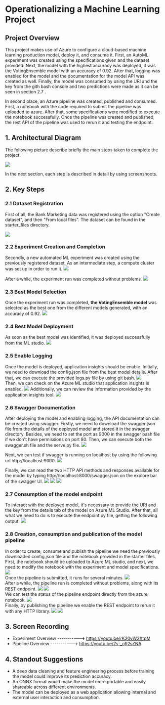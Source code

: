 # Operationalizing a Machine Learning Project

## Project Overview

This project makes use of Azure to configure a cloud-based machine learning production model, deploy it, and consume it. First, an AutoML experiment was created using the specifications given and the dataset provided. Next, the model with the highest accuracy was deployed, it was the VotingEnsemble model with an accuracy of 0.92. After that, logging was enabled for the model and the documentation for the model API was created as well. Finally, the model was consumed by using the URI and the key from the gith bash console and two predictions were made as it can be seen in section 2.7 . 

In second place, an Azure pipeline was created, published and consumed. First, a notebook with the code required to submit the pipeline was uploaded to azure. After that, some specifications were modified to execute the notebook successfully. Once the pipeline was created and published, the rest API of the pipeline was used to rerun it and testing the endpoint.


## 1. Architectural Diagram

The following picture describe briefly the main steps taken to complete the project.

<img src=".\starter_files\images\project architecture.jpg">

In the next section, each step is described in detail by using screenshoots.


## 2. Key Steps

### 2.1 Dataset Registration

First of all, the Bank Marketing data was registered using the option "Create dataset", and then "From local files". The dataset can be found in the starter_files directory.

<img src=".\starter_files\images\Dataset Registration.jpg">

### 2.2 Experiment Creation and Completion

Secondly, a new automated ML experiment was created using the previously registered dataset. As an intermediate step, a compute cluster was set up in order to run it.
<img src=".\starter_files\images\Compute Cluster.jpg">

After a while, the experiment run was completed without problems.
<img src=".\starter_files\images\Experiment Completed.jpg">

### 2.3 Best Model Selection

Once the experiment run was completed, **the VotingEnsemble model** was selected as the best one from the different models generated, with an accuracy of 0.92.
<img src=".\starter_files\images\Best Model.jpg">

### 2.4 Best Model Deployment

As soon as the best model was identified, it was deployed successfully from the ML studio.
<img src=".\starter_files\images\Successful Deployment.jpg">

### 2.5 Enable Logging

Once the model is deployed, application insights should be enable. Initially, we need to download the config.json file from the best model details. After that, we can execute the provided logs.py file by using git bash.
<img src=".\starter_files\images\Logs File.jpg">
<br>Then, we can check on the Azure ML studio that application insights is enabled.
<img src=".\starter_files\images\Application Insights Enabled.jpg">
Additionally, we can review the information provided by the application insights tool.
<img src=".\starter_files\images\Application Insights Details.jpg">

### 2.6 Swagger Documentation

After deploying the model and enabling logging, the API documentation can be created using swagger. Firstly, we need to download the swagger.json file from the details of the deployed model and stored it in the swagger directory. Besides, we need to set the port as 9000 in the swagger bash file if we don't have permissions on port 80. Then, we can execute both the swagger.sh file and the serve.py file. 
<img src=".\starter_files\images\Swagger and Serve.jpg">

Next, we can test if swagger is running on localhost by using the following url http://localhost:9000.
<img src=".\starter_files\images\Swagger Localhost.jpg">

Finally, we can read the two HTTP API methods and responses available for the model by typing http://localhost:8000/swagger.json on the explore bar of the swagger UI.
<img src=".\starter_files\images\GET Request.jpg">
<img src=".\starter_files\images\Post Request 1.jpg">
<img src=".\starter_files\images\POST Request 2.jpg">

### 2.7 Consumption of the model endpoint
To interact with the deployed model, it's necessary to provide the URI and the key from the details tab of the model on Azure ML Studio. After that, all what we need to do is to execute the endpoint.py file, getting the following output:
<img src=".\starter_files\images\JSON Output.jpg">

### 2.8 Creation, consumption and publication of the model pipeline
In order to create, consume and publish the pipeline we need the previously downloaded config.json file and the notebook provided in the starter files. First, the notebook should be uploaded to Azure ML studio, and next, we need to modify the notebook with the experiment and model specifications.
<img src=".\starter_files\images\Pipeline Run.jpg">
<br> Once the pipeline is submitted, it runs for several minutes. 
<img src=".\starter_files\images\Data and Training.jpg">
<br> After a while, the pipeline run is completed without problems, along with its REST endpoint.
<img src=".\starter_files\images\Pipeline Completed.jpg">
<img src=".\starter_files\images\Pipeline Endpoint.jpg">
<br> We can test the status of the pipeline endpoint directly from the azure notebook.
<img src=".\starter_files\images\Pipeline Endpoint Status.jpg"> 
<br> Finally, by publishing the pipeline we enable the REST endpoint to rerun it with any HTTP library.
<img src=".\starter_files\images\Pipeline Rerun.jpg"> 
<img src=".\starter_files\images\Pipeline Rerun2.jpg"> 


## 3. Screen Recording

- Experiment Overview ----------->  https://youtu.be/rK20vW2XtpM
- Pipeline Overview ----------->  https://youtu.be/2s-_oR2sZNA


## 4. Standout Suggestions
- A deep data cleaning and feature engineering process before training the model could improve its prediction accuracy.
- An ONNX format would make the model more portable and easily shareable across different environments.
- The model can be deployed as a web application allowing internal and external user interaction and consumption.

